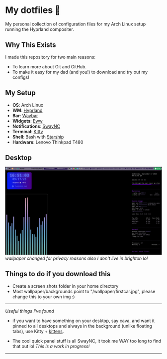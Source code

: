 #  My dotfiles 🐧

My personal collection of configuration files for my Arch Linux setup running the Hyprland compositer.

## Why This Exists

I made this repository for two main reasons:
* To learn more about Git and GitHub.
* To make it easy for my dad (and you!) to download and try out my configs!

## My Setup
* **OS**: Arch Linux
* **WM**: [Hyprland](https://github.com/hyprwm/Hyprland)
* **Bar**: [Waybar](https://github.com/Alexays/Waybar)
* **Widgets**: [Eww](https://github.com/elkowar/eww)
* **Notifications**: [SwayNC](https://github.com/ErikReider/SwayNotificationCenter)
* **Terminal**: [Kitty](https://github.com/kovidgoyal/kitty)
* **Shell**: Bash with [Starship](https://github.com/starship/starship)
* **Hardware**: Lenovo Thinkpad T480

## Desktop
![My Desktop](images/2025-09-17-165058_hyprshot.png)
*wallpaper changed for privacy reasons also I don't live in brighton lol*


## Things to do if you download this
* Create a screen shots folder in your home directory
* Most wallpaper/backgrounds point to "/wallpaper/firstcar.jpg", please change this to your own img :)

---

*Useful things I've found*

- if you want to have something on your desktop, say cava, and want it pinned to all desktops and
  always in the background (unlike floating tabs), use Kitty + [kittens](https://sw.kovidgoyal.net/kitty/kittens/panel/).

- The cool quick panel stuff is all SwayNC, it took me WAY too long to find that out lol
*This is a work in progress!*
---

